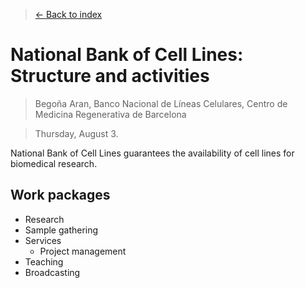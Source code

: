 > [<- Back to index](README.md)

# National Bank of Cell Lines: Structure and activities

> Begoña Aran, Banco Nacional de Líneas Celulares, Centro de Medicina Regenerativa de Barcelona

> Thursday, August 3.

National Bank of Cell Lines guarantees the availability of cell lines for biomedical research.

## Work packages
- Research
- Sample gathering
- Services
  - Project management
- Teaching
- Broadcasting
